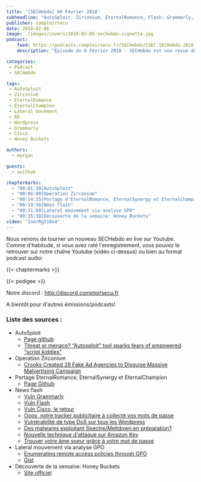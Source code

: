 ```yaml
---
title: '[SECHebdo] 06 Février 2018'
subheadline: "AutoSploit, Zirconium, EternalRomance, Flash: Grammarly, Cisco, Wordpress, Honey Buckets, etc."
publisher: comptoirsecu
date: 2018-02-06
image:  /images/covers/2018-02-06-sechebdo-vignette.jpg
podcast:
    feed: https://podcasts.comptoirsecu.fr/SECHebdo/CSEC.SECHebdo.2018-02-06.mp3
    description: "Épisode du 6 Février 2018 - SECHebdo est une revue de l'actualité cybersécurité réalisé en live sur Youtube, généralement le mardi soir."

categories:
 - Podcast
 - SECHebdo

tags:
 - AutoSploit
 - Zirconium
 - EternalRomance
 - EternalChampion
 - Lateral movement
 - AD
 - Wordpress
 - Grammarly
 - Cisco
 - Honey Buckets

authors:
  - morgan

guests:
  - swithak

chaptermarks:
  - "00:01:30|AutoSploit"
  - "00:06:00|Opération Zirconium"
  - "00:14:15|Portage d'EternalRomance, EternalSynergy et EternalChampion"
  - "00:19:36|News flash"
  - "00:31:00|Lateral mouvement via analyse GPO"
  - "00:35:30|Découverte de la semaine: Honey Buckets"
video: "InorRg518e4"
---
```


Nous venons de tourner un nouveau SECHebdo en live sur Youtube. Comme d'habitude, si vous avez raté l'enregistrement, vous pouvez le retrouver sur notre chaîne Youtube (vidéo ci-dessus) ou bien au format podcast audio:

{{< chaptermarks >}}

{{< podigee >}}

Notre discord : <http://discord.comptoirsecu.fr>

A bientôt pour d'autres émissions/podcasts!

### Liste des sources :

* AutoSploit
    * [Page github](https://github.com/NullArray/AutoSploit)
    * [Threat or menace? “Autosploit” tool sparks fears of empowered “script kiddies”](https://arstechnica.com/information-technology/2018/02/threat-or-menace-autosploit-tool-sparks-fears-of-empowered-script-kiddies/)
* Operation Zirconium
    * [Crooks Created 28 Fake Ad Agencies to Disguise Massive Malvertising Campaign](https://www.bleepingcomputer.com/news/security/crooks-created-28-fake-ad-agencies-to-disguise-massive-malvertising-campaign/)
* Portage EternalRomance, EternalSynergy et EternalChampion
    * [Page Github](https://github.com/rapid7/metasploit-framework/pull/9473)
* News flash
    * [Vuln Grammarly](https://nakedsecurity.sophos.com/2018/02/06/grammarly-user-patch-now-to-stop-crooks/)
    * [Vuln Flash](https://nakedsecurity.sophos.com/2018/02/02/adobe-warns-of-flash-zero-day-patch-to-come-next-week/)
    * [Vuln Cisco, le retour](http://www.zdnet.com/article/cisco-waited-80-days-before-revealing-it-had-been-patching-its-critical-vpn-flaw/)
    * [Oops, notre tracker publicitaire à collecté vos mots de passe](https://www.bleepingcomputer.com/news/security/analytics-firm-admits-it-collected-password-data-by-accident/)
    * [Vulnérabilité de type DoS sur tous les Wordpress](https://thehackernews.com/2018/02/wordpress-dos-exploit.html)
    * [Des malwares exploitant Spectre/Meltdown en préparation?](http://www.securityweek.com/malware-exploiting-spectre-meltdown-flaws-emerges)
    * [Nouvelle technique d'attaque sur Amazon Key](https://www.theregister.co.uk/2018/02/05/amazon_key_hack/)
    * [Trouver votre âme soeur grâce à votre mot de passe](https://wordsofheart.com/)
* Lateral mouvement via analyse GPO
  * [Enumerating remote access policies through GPO](https://labs.mwrinfosecurity.com/blog/enumerating-remote-access-policies-through-gpo/)
  * [Gist](https://github.com/mwrlabs/gists/blob/master/PowerView-with-RemoteAccessPolicyEnumeration.ps1)
* Découverte de la semaine: Honey Buckets
  * [Site officiel](https://breachinsider.com/honey-buckets/)
